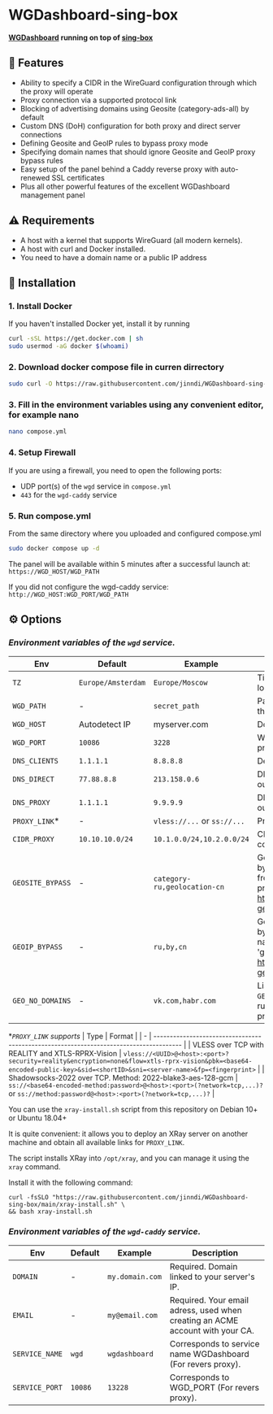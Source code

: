 # WGDashboard-sing-box

**[WGDashboard](https://github.com/donaldzou/WGDashboard) running on top of [sing-box](https://github.com/SagerNet/sing-box)**


## 🚀 Features
- Ability to specify a CIDR in the WireGuard configuration through which the proxy will operate
- Proxy connection via a supported protocol link
- Blocking of advertising domains using Geosite (category-ads-all) by default
- Custom DNS (DoH) configuration for both proxy and direct server connections
- Defining Geosite and GeoIP rules to bypass proxy mode
- Specifying domain names that should ignore Geosite and GeoIP proxy bypass rules
- Easy setup of the panel behind a Caddy reverse proxy with auto-renewed SSL certificates
- Plus all other powerful features of the excellent WGDashboard management panel

## ⚠️ Requirements
- A host with a kernel that supports WireGuard (all modern kernels).
- A host with curl and Docker installed.
- You need to have a domain name or a public IP address


## 🐳 Installation

### 1. Install Docker

If you haven't installed Docker yet, install it by running

```bash
curl -sSL https://get.docker.com | sh
sudo usermod -aG docker $(whoami)
```

### 2. Download docker compose file in curren dirrectory

```bash
sudo curl -O https://raw.githubusercontent.com/jinndi/WGDashboard-sing-box/main/compose.yml
```

### 3. Fill in the environment variables using any convenient editor, for example nano

```bash
nano compose.yml
```

### 4. Setup Firewall
If you are using a firewall, you need to open the following ports:
-  UDP port(s) of the `wgd` service in `compose.yml`
- `443` for the `wgd-caddy` service

### 5. Run compose.yml

From the same directory where you uploaded and configured compose.yml

```bash
sudo docker compose up -d
```

The panel will be available within 5 minutes after a successful launch at:
`https://WGD_HOST/WGD_PATH`

If you did not configure the wgd-caddy service:
`http://WGD_HOST:WGD_PORT/WGD_PATH`


## ⚙️ Options

### *Environment variables of the `wgd` service.*

| Env | Default | Example | Description |
| - | - | - | -------------------------------------------------------------------------------------- |
| `TZ` | `Europe/Amsterdam` | `Europe/Moscow` | Timezone. Useful for accurate logs and scheduling. |
| `WGD_PATH` | - | `secret_path` | Path to the WEB panel without / in the address bar. |
| `WGD_HOST` | Autodetect IP | myserver.com | Domain or IP for WG clients. |
| `WGD_PORT` | `10086` | `3228` | WEB UI port, for Caddy revers proxy. |
| `DNS_CLIENTS` | `1.1.1.1` | `8.8.8.8` | Default DNS for WireGuard clients. |
| `DNS_DIRECT` | `77.88.8.8` | `213.158.0.6` | DNS (DoH) for sing-box  direct outbaund. |
| `DNS_PROXY`| `1.1.1.1` | `9.9.9.9` | DNS (DoH) for sing-box proxy outbaund. |
| `PROXY_LINK`* | - | `vless://...` or `ss://...` | Proxy connection link. |
| `CIDR_PROXY` | `10.10.10.0/24` | `10.1.0.0/24,10.2.0.0/24` | CIDR address list from WireGuard configurations for proxy routing. |
| `GEOSITE_BYPASS` | - | `category-ru,geolocation-cn` | Geosite rules for bypassing proxy by domain names. Use file names from the list (without 'geoip-' prefix): https://github.com/SagerNet/sing-geosite/tree/rule-set |
| `GEOIP_BYPASS` | - | `ru,by,cn` | GeoIP rules for bypassing proxy by country IP addresses. Use file names from the list (without 'geoip-' prefix): https://github.com/SagerNet/sing-geoip/tree/rule-set |
| `GEO_NO_DOMAINS` | - | `vk.com,habr.com` | List of domain names that override `GEOSITE_BYPASS` and `GEOIP_BYPASS` rules and are routed through the proxy. |

**`PROXY_LINK` supports*
| Type | Format |
| - | -------------------------------------------------------------------------------------- |
| VLESS over TCP with REALITY and XTLS-RPRX-Vision | `vless://<UUID>@<host>:<port>?security=reality&encryption=none&flow=xtls-rprx-vision&pbk=<base64-encoded-public-key>&sid=<shortID>&sni=<server-name>&fp=<fingerprint>` |
| Shadowsocks-2022 over TCP. Method: 2022-blake3-aes-128-gcm | `ss://<base64-encoded-method:password>@<host>:<port>(?network=tcp,...)?` or `ss://method:password@<host>:<port>(?network=tcp,...)?` |

You can use the `xray-install.sh` script from this repository on Debian 10+ or ​​Ubuntu 18.04+

It is quite convenient: it allows you to deploy an XRay server on another machine and obtain all available links for `PROXY_LINK`.

The script installs XRay into `/opt/xray`, and you can manage it using the `xray` command.  

Install it with the following command:

```
curl -fsSLO "https://raw.githubusercontent.com/jinndi/WGDashboard-sing-box/main/xray-install.sh" \
&& bash xray-install.sh
```

### *Environment variables of the `wgd-caddy` service.*

| Env | Default | Example | Description |
| - | - | - | -------------------------------------------------------------------------------------- |
| `DOMAIN` | - | `my.domain.com` | Required. Domain linked to your server's IP. |
| `EMAIL` | - | `my@email.com` | Required. Your email adress, used when creating an ACME account with your CA. |
| `SERVICE_NAME` | `wgd` | `wgdashboard` | Corresponds to service name WGDashboard (For revers proxy). |
| `SERVICE_PORT` | `10086` | `13228` | Corresponds to WGD_PORT (For revers proxy). |
